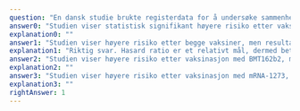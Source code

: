 ```yaml
---
question: "En dansk studie brukte registerdata for å undersøke sammenhengen mellom vaksinasjon mot Covid-19 og henholdsvis myokarditt og myoperikarditt. For vaksine BMT162b2 var justert hasard ratio for myokarditt/myoperikarditt 1,34 (95% konfidensintervall 0,90-2,00) sammenlignet med uvaksinerte, for vaksine mRNA-1273 var tilsvarende hazard ratio 3,92 (95% konfidensintervall 2,30-6,68). Hvordan bør disse estimatene tolkes med hensyn på risiko for myokarditt/myoperikarditt?"
answer0: "Studien viser statistisk signifikant høyere risiko etter vaksinasjon med både BMT162b2 og mRNA-1273"
explanation0: ""
answer1: "Studien viser høyere risiko etter begge vaksiner, men resultatene er bare statistisk signifikante for mRNA-1273"
explanation1: "Riktig svar. Hasard ratio er et relativt mål, dermed betyr et effektestimat over 1 høyere risiko (hasardrate) i eksponert gruppe, mens tall mellom 0 og 1 betyr lavere risiko i eksponert gruppe sammenlignet med referansegruppen. Når 95% konfidensintervall inkluderer 1, er ikke funnet statistisk signifikant. Samtidig er det viktig å se på både estimatet og presisjon framfor å se på statistisk signifikans. For BMT 162b2 er det beste estimatet 34% høyere hasard rate. Presisjonen er ikke høy nok til å konkludere sikkert at det er høyere risiko også etter denne vaksinen, men å si at det ikke er høyere risiko basert på at resultatet ikke er statistisk signifikant blir feil, da et konfidensintervall fra 0,9 til 2,0 er mest forenlig med at det er høyere risiko."
answer2: "Studien viser høyere risiko etter vaksinasjon med BMT162b2, men ikke etter mRNA-1273"
explanation2: ""
answer3: "Studien viser høyere risiko etter vaksinasjon med mRNA-1273, men ikke etter BMT162b2"
explanation3: ""
rightAnswer: 1
---
```


